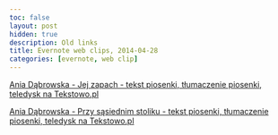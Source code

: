 ```yaml
---
toc: false
layout: post
hidden: true
description: Old links
title: Evernote web clips, 2014-04-28
categories: [evernote, web clip]
---
```


[Ania Dąbrowska - Jej zapach - tekst piosenki, tłumaczenie piosenki, teledysk na Tekstowo.pl](http://www.tekstowo.pl/piosenka,ania_dabrowska,przy_sasiednim_stoliku.html)

[Ania Dąbrowska - Przy sąsiednim stoliku - tekst piosenki, tłumaczenie piosenki, teledysk na Tekstowo.pl]()


